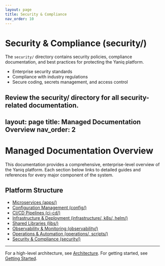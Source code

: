 ```yaml
---
layout: page
title: Security & Compliance
nav_order: 10
---
```


# Security & Compliance (security/)

The `security/` directory contains security policies, compliance documentation, and best practices for protecting the Yaniq platform.

- Enterprise security standards
- Compliance with industry regulations
- Secure coding, secrets management, and access control

Review the security/ directory for all security-related documentation.
---
layout: page
title: Managed Documentation Overview
nav_order: 2
---

# Managed Documentation Overview

This documentation provides a comprehensive, enterprise-level overview of the Yaniq platform. Each section below links to detailed guides and references for every major component of the system.

## Platform Structure

- [Microservices (apps/)](services.md)
- [Configuration Management (config/)](configuration.md)
- [CI/CD Pipelines (ci-cd/)](ci-cd.md)
- [Infrastructure & Deployment (infrastructure/, k8s/, helm/)](infrastructure.md)
- [Shared Libraries (libs/)](libraries.md)
- [Observability & Monitoring (observability/)](observability.md)
- [Operations & Automation (operations/, scripts/)](operations.md)
- [Security & Compliance (security/)](security.md)

---

For a high-level architecture, see [Architecture](architecture.md). For getting started, see [Getting Started](../getting-started/GETTING_STARTED.md).

